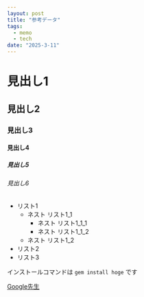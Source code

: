 ```yaml
---
layout: post
title: "参考データ"
tags:
  - memo
  - tech
date: "2025-3-11"
---
```

# 見出し1
## 見出し2
### 見出し3
#### 見出し4
##### 見出し5
###### 見出し6

- リスト1
    - ネスト リスト1_1
        - ネスト リスト1_1_1
        - ネスト リスト1_1_2
    - ネスト リスト1_2
- リスト2
- リスト3

インストールコマンドは `gem install hoge` です

[Google先生](https://www.google.co.jp/)

